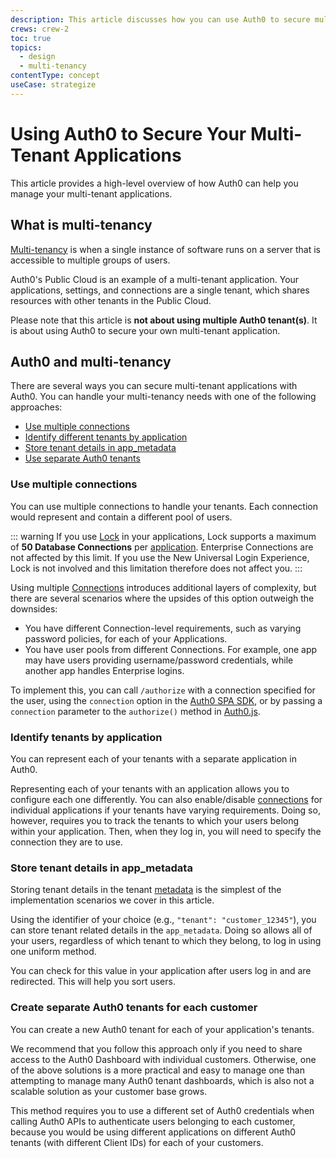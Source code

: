 ```yaml
---
description: This article discusses how you can use Auth0 to secure multi-tenant applications.
crews: crew-2
toc: true
topics:
  - design
  - multi-tenancy
contentType: concept
useCase: strategize
---
```


# Using Auth0 to Secure Your Multi-Tenant Applications

This article provides a high-level overview of how Auth0 can help you manage your multi-tenant applications.

## What is multi-tenancy

[Multi-tenancy](https://en.wikipedia.org/wiki/Multitenancy) is when a single instance of software runs on a server that is accessible to multiple groups of users.

Auth0's Public Cloud is an example of a multi-tenant application. Your applications, settings, and connections are a single tenant, which shares resources with other tenants in the Public Cloud.

Please note that this article is **not about using multiple Auth0 tenant(s)**. It is about using Auth0 to secure your own multi-tenant application.

## Auth0 and multi-tenancy

There are several ways you can secure multi-tenant applications with Auth0. You can handle your multi-tenancy needs with one of the following approaches:

* [Use multiple connections](#use-multiple-connections)
* [Identify different tenants by application](#identify-tenants-by-application)
* [Store tenant details in app_metadata](#store-tenant-details-in-app_metadata)
* [Use separate Auth0 tenants](#create-separate-auth0-tenants-for-each-customer)

### Use multiple connections

You can use multiple connections to handle your tenants. Each connection would represent and contain a different pool of users.

::: warning
If you use [Lock](/libraries/lock) in your applications, Lock supports a maximum of **50 Database Connections** per [application](/applications). Enterprise Connections are not affected by this limit. If you use the New Universal Login Experience, Lock is not involved and this limitation therefore does not affect you.
:::

Using multiple [Connections](/identityproviders) introduces additional layers of complexity, but there are several scenarios where the upsides of this option outweigh the downsides:

* You have different Connection-level requirements, such as varying password policies, for each of your Applications.
* You have user pools from different Connections. For example, one app may have users providing username/password credentials, while another app handles Enterprise logins.

To implement this, you can call `/authorize` with a connection specified for the user, using the `connection` option in the [Auth0 SPA SDK](/libraries/auth0-spa-js), or by passing a `connection` parameter to the `authorize()` method in [Auth0.js](/libraries/auth0js/v9).

### Identify tenants by application

You can represent each of your tenants with a separate application in Auth0. 

Representing each of your tenants with an application allows you to configure each one differently. You can also enable/disable [connections](/connections) for individual applications if your tenants have varying requirements. Doing so, however, requires you to track the tenants to which your users belong within your application. Then, when they log in, you will need to specify the connection they are to use.

### Store tenant details in app_metadata

Storing tenant details in the tenant [metadata](/users/concepts/overview-user-metadata#metadata-usage) is the simplest of the implementation scenarios we cover in this article.

Using the identifier of your choice (e.g., `"tenant": "customer_12345"`), you can store tenant related details in the `app_metadata`. Doing so allows all of your users, regardless of which tenant to which they belong, to log in using one uniform method.

You can check for this value in your application after users log in and are redirected. This will help you sort users.

### Create separate Auth0 tenants for each customer

You can create a new Auth0 tenant for each of your application's tenants. 

We recommend that you follow this approach only if you need to share access to the Auth0 Dashboard with individual customers. Otherwise, one of the above solutions is a more practical and easy to manage one than attempting to manage many Auth0 tenant dashboards, which is also not a scalable solution as your customer base grows.

This method requires you to use a different set of Auth0 credentials when calling Auth0 APIs to authenticate users belonging to each customer, because you would be using different applications on different Auth0 tenants (with different Client IDs) for each of your customers.
